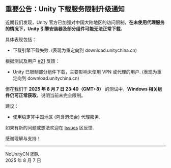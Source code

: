 ## 重要公告：Unity 下载服务限制升级通知

近期我们发现，Unity 官方已加强对中国大陆地区的访问限制，**在未使用代理服务的情况下，Unity 引擎安装器及部分组件可能无法正常下载**。

具体表现包括：

- 下载引擎下载失败. (表现为重定向到 download.unitychina.cn)

根据测试及用户 [#21](https://github.com/NoUnityCN/NoUnityCN/issues/21) 反馈：

- Unity 已限制部分组件下载，主要影响未使用 VPN 或代理的用户. (表现为重定向到 download.unitychina.cn)

但在我们于 **2025 年 8 月 7 日 23:40（GMT+8）** 的测试中，**Windows 相关组件仍可正常获取**，说明当前未完全限制。

建议：

- 使用稳定非中国地区 (包含港澳台) 代理服务.

如果有新的问题或想法欢迎在 [Issues](https://github.com/NoUnityCN/NoUnityCN/issues) 区反馈.

感谢理解与支持！

---

NoUnityCN 团队  
2025 年 8 月 7 日
